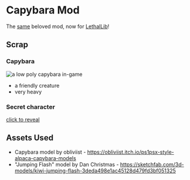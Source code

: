 # Capybara Mod

The [same](https://thunderstore.io/c/lethal-company/p/SevenStudios/CapybaraScrap/) beloved mod, now for [LethalLib](https://thunderstore.io/c/lethal-company/p/Evaisa/LethalLib/)!

## Scrap

### Capybara
![a low poly capybara in-game](https://files.catbox.moe/vlmndt.PNG)
- a friendly creature
- very heavy


### Secret character
[click to reveal](https://files.catbox.moe/7dwmyy.PNG)


## Assets Used
- Capybara model by obliviist - https://obliviist.itch.io/ps1psx-style-alpaca-capybara-models
- "Jumping Flash" model by Dan Christmas -  https://sketchfab.com/3d-models/kiwi-jumping-flash-3deda498e1ac45128d479fd3bf051325